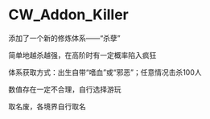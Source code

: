 # CW_Addon_Killer

添加了一个新的修炼体系——“杀孽”

简单地越杀越强，在高阶时有一定概率陷入疯狂

体系获取方式：出生自带“嗜血”或“邪恶”；任意情况击杀100人

数值存在一定不合理，自行选择游玩

取名废，各境界自行取名
